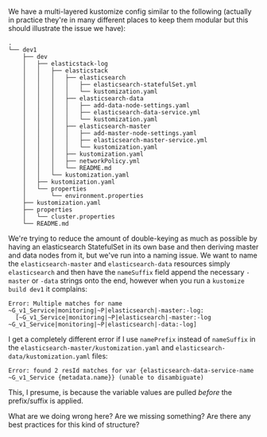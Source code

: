 We have a multi-layered kustomize config similar to the following (actually in practice they're in many different places to keep them modular but this should illustrate the issue we have):

```
.
└── dev1
    ├── dev
    │   ├── elasticstack-log
    │   │   ├── elasticstack
    │   │   │   ├── elasticsearch
    │   │   │   │   ├── elasticsearch-statefulSet.yml
    │   │   │   │   └── kustomization.yaml
    │   │   │   ├── elasticsearch-data
    │   │   │   │   ├── add-data-node-settings.yaml
    │   │   │   │   ├── elasticsearch-data-service.yml
    │   │   │   │   └── kustomization.yaml
    │   │   │   ├── elasticsearch-master
    │   │   │   │   ├── add-master-node-settings.yaml
    │   │   │   │   ├── elasticsearch-master-service.yml
    │   │   │   │   └── kustomization.yaml
    │   │   │   ├── kustomization.yaml
    │   │   │   ├── networkPolicy.yml
    │   │   │   └── README.md
    │   │   └── kustomization.yaml
    │   ├── kustomization.yaml
    │   └── properties
    │       └── environment.properties
    ├── kustomization.yaml
    ├── properties
    │   └── cluster.properties
    └── README.md
```

We're trying to reduce the amount of double-keying as much as possible by having an elasticsearch StatefulSet in its own base and then deriving master and data nodes from it, but we've run into a naming issue. We want to name the `elasticsearch-master` and `elasticsearch-data` resources simply `elasticsearch` and then have the `nameSuffix` field append the necessary `-master` or `-data` strings onto the end, however when you run a `kustomize build dev1` it complains:

```
Error: Multiple matches for name ~G_v1_Service|monitoring|~P|elasticsearch|-master:-log:
  [~G_v1_Service|monitoring|~P|elasticsearch|-master:-log ~G_v1_Service|monitoring|~P|elasticsearch|-data:-log]
```

I get a completely different error if I use `namePrefix` instead of `nameSuffix` in the `elasticsearch-master/kustomization.yaml` and `elasticsearch-data/kustomization.yaml` files:

```
Error: found 2 resId matches for var {elasticsearch-data-service-name ~G_v1_Service {metadata.name}} (unable to disambiguate)
```

This, I presume, is because the variable values are pulled _before_ the prefix/suffix is applied.

What are we doing wrong here? Are we missing something? Are there any best practices for this kind of structure?
